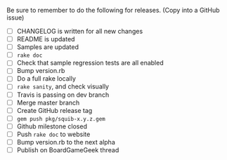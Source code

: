 Be sure to remember to do the following for releases. (Copy into a GitHub issue)

 - [ ] CHANGELOG is written for all new changes
 - [ ] README is updated
 - [ ] Samples are updated
 - [ ] `rake doc`
 - [ ] Check that sample regression tests are all enabled
 - [ ] Bump version.rb
 - [ ] Do a full rake locally
 - [ ] `rake sanity`, and check visually
 - [ ] Travis is passing on dev branch
 - [ ] Merge master branch
 - [ ] Create GitHub release tag
 - [ ] `gem push pkg/squib-x.y.z.gem`
 - [ ] Github milestone closed
 - [ ] Push `rake doc` to website
 - [ ] Bump version.rb to the next alpha
 - [ ] Publish on BoardGameGeek thread
